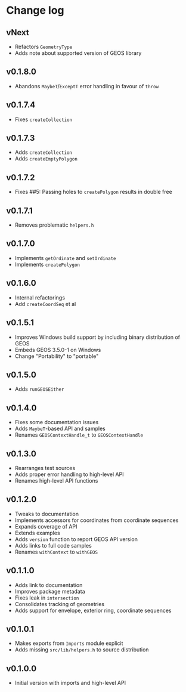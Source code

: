 # Change log

## vNext

* Refactors `GeometryType`
* Adds note about supported version of GEOS library

## v0.1.8.0

* Abandons `MaybeT`/`ExceptT` error handling in favour of `throw`

## v0.1.7.4

* Fixes `createCollection`

## v0.1.7.3

* Adds `createCollection`
* Adds `createEmptyPolygon`

## v0.1.7.2

* Fixes ##5: Passing holes to `createPolygon` results in double free

## v0.1.7.1

* Removes problematic `helpers.h`

## v0.1.7.0

* Implements `getOrdinate` and `setOrdinate`
* Implements `createPolygon`

## v0.1.6.0

* Internal refactorings
* Add `createCoordSeq` et al

## v0.1.5.1

* Improves Windows build support by including binary distribution of GEOS
* Embeds GEOS 3.5.0-1 on Windows
* Change "Portability" to "portable"

## v0.1.5.0

* Adds `runGEOSEither`

## v0.1.4.0

* Fixes some documentation issues
* Adds `MaybeT`-based API and samples
* Renames `GEOSContextHandle_t` to `GEOSContextHandle`

## v0.1.3.0

* Rearranges test sources
* Adds proper error handling to high-level API
* Renames high-level API functions

## v0.1.2.0

* Tweaks to documentation
* Implements accessors for coordinates from coordinate sequences
* Expands coverage of API
* Extends examples
* Adds `version` function to report GEOS API version
* Adds links to full code samples
* Renames `withContext` to `withGEOS`

## v0.1.1.0

* Adds link to documentation
* Improves package metadata
* Fixes leak in `intersection`
* Consolidates tracking of geometries
* Adds support for envelope, exterior ring, coordinate sequences

## v0.1.0.1

* Makes exports from `Imports` module explicit
* Adds missing `src/lib/helpers.h` to source distribution

## v0.1.0.0

* Initial version with imports and high-level API
